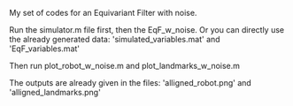 My set of codes for an Equivariant Filter with noise.

Run the simulator.m file first, then the EqF_w_noise.
Or you can directly use the already generated data: 'simulated_variables.mat' and 'EqF_variables.mat'

Then run plot_robot_w_noise.m and plot_landmarks_w_noise.m

The outputs are already given in the files: 'alligned_robot.png' and 'alligned_landmarks.png'
